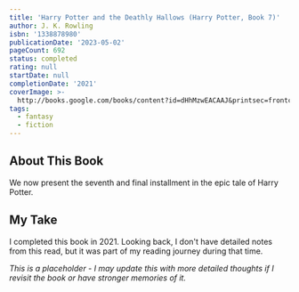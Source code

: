 ```yaml
---
title: 'Harry Potter and the Deathly Hallows (Harry Potter, Book 7)'
author: J. K. Rowling
isbn: '1338878980'
publicationDate: '2023-05-02'
pageCount: 692
status: completed
rating: null
startDate: null
completionDate: '2021'
coverImage: >-
  http://books.google.com/books/content?id=dHhMzwEACAAJ&printsec=frontcover&img=1&zoom=1&source=gbs_api
tags:
  - fantasy
  - fiction
---
```


## About This Book

We now present the seventh and final installment in the epic tale of Harry Potter.

## My Take

I completed this book in 2021. Looking back, I don't have detailed notes from this read, but it was part of my reading journey during that time.

_This is a placeholder - I may update this with more detailed thoughts if I revisit the book or have stronger memories of it._
